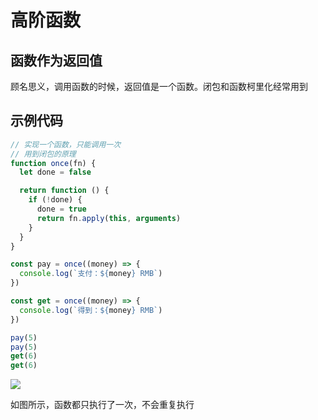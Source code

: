 # 高阶函数
## 函数作为返回值
顾名思义，调用函数的时候，返回值是一个函数。闭包和函数柯里化经常用到

## 示例代码
```js
// 实现一个函数，只能调用一次
// 用到闭包的原理
function once(fn) {
  let done = false

  return function () {
    if (!done) {
      done = true
      return fn.apply(this, arguments)
    }
  }
}

const pay = once((money) => {
  console.log(`支付：${money} RMB`)
})

const get = once((money) => {
  console.log(`得到：${money} RMB`)
})

pay(5)
pay(5)
get(6)
get(6)
```
![](https://dd-ss.oss-cn-guangzhou.aliyuncs.com/20201230093052.png)

如图所示，函数都只执行了一次，不会重复执行
